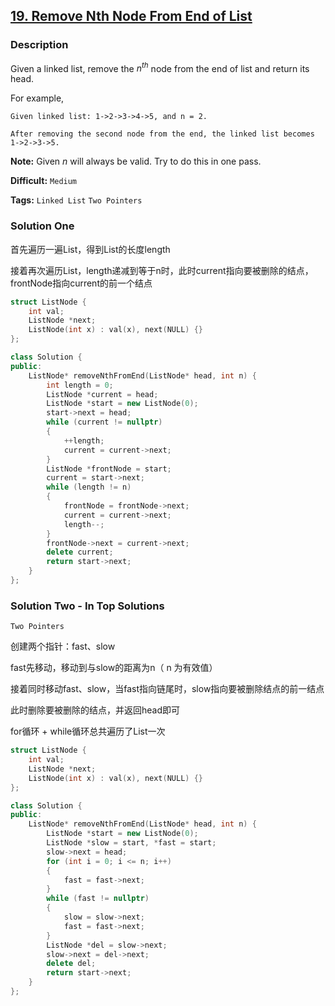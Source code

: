 ## [19. Remove Nth Node From End of List](https://leetcode.com/problems/remove-nth-node-from-end-of-list/#/description)

### Description

Given a linked list, remove the $n^{th}$ node from the end of list and return its head.

For example,

```
Given linked list: 1->2->3->4->5, and n = 2.

After removing the second node from the end, the linked list becomes 1->2->3->5.
```

**Note:**
Given *n* will always be valid.
Try to do this in one pass.



**Difficult:** `Medium`

**Tags:** `Linked List` `Two Pointers`



### Solution One

首先遍历一遍List，得到List的长度length

接着再次遍历List，length递减到等于n时，此时current指向要被删除的结点，frontNode指向current的前一个结点

```c++
struct ListNode {
    int val;
    ListNode *next;
    ListNode(int x) : val(x), next(NULL) {}
};

class Solution {
public:
	ListNode* removeNthFromEnd(ListNode* head, int n) {
		int length = 0;
		ListNode *current = head;
		ListNode *start = new ListNode(0);
		start->next = head;
		while (current != nullptr)
		{
			++length;
			current = current->next;
		}
		ListNode *frontNode = start;
		current = start->next;
		while (length != n)
		{
			frontNode = frontNode->next;
			current = current->next;
			length--;
		}
		frontNode->next = current->next;
		delete current;
		return start->next;
	}
};
```

### Solution Two - In Top Solutions

`Two Pointers`

创建两个指针：fast、slow

fast先移动，移动到与slow的距离为n（ n 为有效值）

接着同时移动fast、slow，当fast指向链尾时，slow指向要被删除结点的前一结点

此时删除要被删除的结点，并返回head即可

for循环 + while循环总共遍历了List一次

```c++
struct ListNode {
    int val;
    ListNode *next;
    ListNode(int x) : val(x), next(NULL) {}
};

class Solution {
public:
	ListNode* removeNthFromEnd(ListNode* head, int n) {
		ListNode *start = new ListNode(0);
		ListNode *slow = start, *fast = start;
		slow->next = head;
		for (int i = 0; i <= n; i++)
		{
			fast = fast->next;
		}
		while (fast != nullptr)
		{
			slow = slow->next;
			fast = fast->next;
		}
		ListNode *del = slow->next;
		slow->next = del->next;
		delete del;
		return start->next;
	}
};
```


